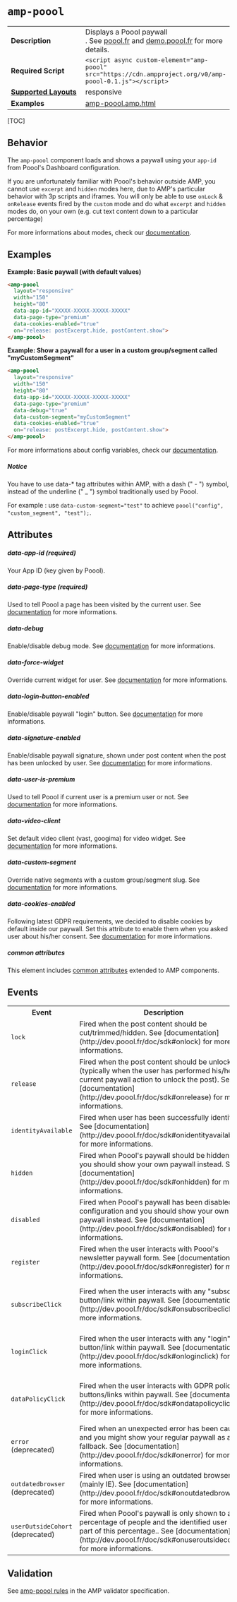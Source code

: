 <!---
Copyright 2017 The AMP HTML Authors.

Licensed under the Apache License, Version 2.0 (the "License");
you may not use this file except in compliance with the License.
You may obtain a copy of the License at

      http://www.apache.org/licenses/LICENSE-2.0

Unless required by applicable law or agreed to in writing, software
distributed under the License is distributed on an "AS-IS" BASIS,
WITHOUT WARRANTIES OR CONDITIONS OF ANY KIND, either express or implied.
See the License for the specific language governing permissions and
limitations under the License.
-->

# <a name=”amp-poool></a> `amp-poool`

<table>
  <tr>
    <td width="40%"><strong>Description</strong></td>
    <td>
      Displays a Poool paywall<br />.
      See <a href="http://poool.fr">poool.fr</a> and <a href="http://demo.poool.fr">demo.poool.fr</a> for more details.
    </td>
  </tr>
  <tr>
    <td width="40%"><strong>Required Script</strong></td>
    <td><code>&lt;script async custom-element="amp-poool" src="https://cdn.ampproject.org/v0/amp-poool-0.1.js">&lt;/script></code></td>
  </tr>
  <tr>
    <td class="col-fourty"><strong><a href="https://www.ampproject.org/docs/guides/responsive/control_layout.html">Supported Layouts</a></strong></td>
    <td>responsive</td>
  </tr>
  <tr>
    <td width="40%"><strong>Examples</strong></td>
    <td><a href="https://github.com/ampproject/amphtml/blob/master/examples/amp-poool.amp.html">amp-poool.amp.html</a></td>
  </tr>
</table>

[TOC]

## Behavior

The `amp-poool` component loads and shows a paywall using your `app-id` from Poool's Dashboard configuration.

If you are unfortunately familiar with Poool's behavior outside AMP, you cannot use `excerpt` and `hidden` modes here, due to AMP's particular behavior with 3p scripts and iframes. You will only be able to use `onLock` & `onRelease` events fired by the `custom` mode and do what `excerpt` and `hidden` modes do, on your own (e.g. cut text content down to a particular percentage)

For more informations about modes, check our [documentation](https://dev.poool.fr/doc/sdk#mode).


## Examples

__Example: Basic paywall (with default values)__

```html
<amp-poool
  layout="responsive"
  width="150"
  height="80"
  data-app-id="XXXXX-XXXXX-XXXXX-XXXXX"
  data-page-type="premium"
  data-cookies-enabled="true"
  on="release: postExcerpt.hide, postContent.show">
</amp-poool>
```

__Example: Show a paywall for a user in a custom group/segment called "myCustomSegment"__

```html
<amp-poool
  layout="responsive"
  width="150"
  height="80"
  data-app-id="XXXXX-XXXXX-XXXXX-XXXXX"
  data-page-type="premium"
  data-debug="true"
  data-custom-segment="myCustomSegment"
  data-cookies-enabled="true"
  on="release: postExcerpt.hide, postContent.show">
</amp-poool>
```

For more informations about config variables, check our [documentation](https://dev.poool.fr/doc/sdk#configuration).

##### Notice

You have to use data-* tag attributes within AMP, with a dash (" - ") symbol, instead of the underline (" _ ") symbol traditionally used by Poool.

For example : use `data-custom-segment="test"` to achieve `poool("config", "custom_segment", "test");`.


## Attributes

##### data-app-id (required)
Your App ID (key given by Poool).

##### data-page-type (required)
Used to tell Poool a page has been visited by the current user.
See [documentation](http://dev.poool.fr/doc/sdk#page_view) for more informations.

##### data-debug
Enable/disable debug mode.
See [documentation](http://dev.poool.fr/doc/sdk#debug) for more informations.

##### data-force-widget
Override current widget for user.
See [documentation](http://dev.poool.fr/doc/sdk#force_widget) for more informations.

##### data-login-button-enabled
Enable/disable paywall "login" button.
See [documentation](http://dev.poool.fr/doc/sdk#login_button_enabled) for more informations.

##### data-signature-enabled
Enable/disable paywall signature, shown under post content when the post has been unlocked by user.
See [documentation](http://dev.poool.fr/doc/sdk#signature_enabled) for more informations.

##### data-user-is-premium
Used to tell Poool if current user is a premium user or not.
See [documentation](http://dev.poool.fr/doc/sdk#user_is_premium) for more informations.

##### data-video-client
Set default video client (vast, googima) for video widget.
See [documentation](http://dev.poool.fr/doc/sdk#video_client) for more informations.

##### data-custom-segment
Override native segments with a custom group/segment slug.
See [documentation](http://dev.poool.fr/doc/sdk#custom_segment) for more informations.

##### data-cookies-enabled
Following latest GDPR requirements, we decided to disable cookies by default inside our paywall. Set this attribute to enable them when you asked user about his/her consent.
See [documentation](http://dev.poool.fr/doc/sdk#cookies_enabled) for more informations.

##### common attributes
This element includes [common attributes](https://www.ampproject.org/docs/reference/common_attributes) extended to AMP components.

## Events

<table>
  <tr>
    <th width="25%">Event</th>
    <th width="35%">Description</th>
    <th width="40%">Data</th>
  </tr>
  <tr>
    <td><code>lock</code></td>
    <td>Fired when the post content should be cut/trimmed/hidden. See [documentation](http://dev.poool.fr/doc/sdk#onlock) for more informations.</td>
    <td>None</td>
  </tr>
  <tr>
    <td><code>release</code></td>
    <td>Fired when the post content should be unlocked (typically when the user has performed his/her current paywall action to unlock the post). See [documentation](http://dev.poool.fr/doc/sdk#onrelease) for more informations.</td>
    <td><pre>event.widget</pre></td>
  </tr>
  <tr>
    <td><code>identityAvailable</code></td>
    <td>Fired when user has been successfully identified. See [documentation](http://dev.poool.fr/doc/sdk#onidentityavailable) for more informations.</td>
    <td><pre>
    event.user_id
    event.segment_slug
    </pre></td>
  </tr>
  <tr>
    <td><code>hidden</code></td>
    <td>Fired when Poool's paywall should be hidden and you should show your own paywall instead. See [documentation](http://dev.poool.fr/doc/sdk#onhidden) for more informations.</td>
    <td>None</td>
  </tr>
  <tr>
    <td><code>disabled</code></td>
    <td>Fired when Poool's paywall has been disabled in configuration and you should show your own paywall instead. See [documentation](http://dev.poool.fr/doc/sdk#ondisabled) for more informations.</td>
    <td>None</td>
  </tr>
  <tr>
    <td><code>register</code></td>
    <td>Fired when the user interacts with Poool's newsletter paywall form. See [documentation](http://dev.poool.fr/doc/sdk#onregister) for more informations.</td>
    <td><pre>
    event.email
    event.newsletter_id
    </pre></td>
  </tr>
  <tr>
    <td><code>subscribeClick</code></td>
    <td>Fired when the user interacts with any "subscribe" button/link within paywall. See [documentation](http://dev.poool.fr/doc/sdk#onsubscribeclick) for more informations.</td>
    <td><pre>
    event.widget
    event.button
    event.originalEvent
    event.url
    </pre></td>
  </tr>
  <tr>
    <td><code>loginClick</code></td>
    <td>Fired when the user interacts with any "login" button/link within paywall. See [documentation](http://dev.poool.fr/doc/sdk#onloginclick) for more informations.</td>
    <td><pre>
    event.widget
    event.button
    event.originalEvent
    event.url
    </pre></td>
  </tr>
  <tr>
    <td><code>dataPolicyClick</code></td>
    <td>Fired when the user interacts with GDPR policy buttons/links within paywall. See [documentation](http://dev.poool.fr/doc/sdk#ondatapolicyclick) for more informations.</td>
    <td><pre>
    event.widget
    event.button
    event.originalEvent
    event.url
    </pre></td>
  </tr>
  <tr>
    <td><code>error</code> (deprecated)</td>
    <td>Fired when an unexpected error has been caught and you might show your regular paywall as a fallback. See [documentation](http://dev.poool.fr/doc/sdk#onerror) for more informations.</td>
    <td>None</td>
  </tr>
  <tr>
    <td><code>outdatedbrowser</code> (deprecated)</td>
    <td>Fired when user is using an outdated browser (mainly IE). See [documentation](http://dev.poool.fr/doc/sdk#onoutdatedbrowser) for more informations.</td>
    <td>None</td>
  </tr>
  <tr>
    <td><code>userOutsideCohort</code> (deprecated)</td>
    <td>Fired when Poool's paywall is only shown to a percentage of people and the identified user is not part of this percentage.. See [documentation](http://dev.poool.fr/doc/sdk#onuseroutsidecohort) for more informations.</td>
    <td>None</td>
  </tr>
</table>

## Validation

See [amp-poool rules](https://github.com/ampproject/amphtml/blob/master/extensions/amp-poool/validator-amp-poool.protoascii) in the AMP validator specification.
